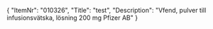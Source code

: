 {
  "ItemNr": "010326",
  "Title": "test",
  "Description": "Vfend, pulver till infusionsvätska, lösning 200 mg Pfizer AB"
}